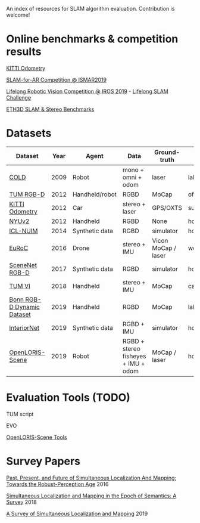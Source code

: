 An index of resources for SLAM algorithm evaluation. Contribution is welcome!

# Online benchmarks & competition results

[KITTI Odometry](http://www.cvlibs.net/datasets/kitti/eval_odometry.php)

[SLAM-for-AR Competition @ ISMAR2019](http://www.zjucvg.net/eval-vislam/ismar19-slam-competition/?from=singlemessage#competition-results-v-slam)

[Lifelong Robotic Vision Competition @ IROS 2019](https://lifelong-robotic-vision.github.io/competition/) - [Lifelong SLAM Challenge](https://lifelong-robotic-vision.github.io/competition/slam)

[ETH3D SLAM & Stereo Benchmarks](https://www.eth3d.net/)

# Datasets

| Dataset                                                  | Year | Agent              | Data                     | Ground-truth            | Scene                    | Scene changes                       |
|----------------------------------------------------------|------|----------------------|--------------------------|-------------------------|--------------------------|-------------------------------------|
| [COLD](https://www.nada.kth.se/cas/COLD/index.php)                                                     | 2009 |    Robot             |    mono + omni + odom    |    laser                |    lab                   |    illumination/objects                  |
|    [TUM RGB-D](https://vision.in.tum.de/data/datasets/rgbd-dataset)                                             | 2012 |    Handheld/robot    |    RGBD                  |    MoCap                  |    office/work shed     |    -                             |
|    [KITTI Odometry](http://www.cvlibs.net/datasets/kitti/eval_odometry.php)                                        | 2012 |    Car               |    stereo   + laser      |    GPS/OXTS             |    suburban/highway      |    moving objects                    |
|    [NYUv2](https://cs.nyu.edu/~silberman/datasets/nyu_depth_v2.html)                                                 | 2012 |    Handheld          |    RGBD                  |    None                 |    home/office           |    -                             |
|    [ICL-NUIM](https://www.doc.ic.ac.uk/~ahanda/VaFRIC/iclnuim.html)                                              | 2014 |    Synthetic data    |    RGBD                  |    simulator            |    home/office           |    -                             |
|    [EuRoC](https://projects.asl.ethz.ch/datasets/doku.php?id=kmavvisualinertialdatasets)                                                 | 2016 |    Drone             |    stereo + IMU          |    Vicon MoCap / laser    |    work shed             |    -                             |
|    [SceneNet RGB-D](https://robotvault.bitbucket.io/scenenet-rgbd.html)                                        | 2017 |    Synthetic data    |    RGBD                  |    simulator            |    home                  |                                     |
|    [TUM VI](https://vision.in.tum.de/data/datasets/visual-inertial-dataset)                                                | 2018 |    Handheld          |    stereo + IMU          |    MoCap                  |    campus  buildings     |    -                             |
|    [Bonn RGB-D   Dynamic Dataset](http://www.ipb.uni-bonn.de/data/rgbd-dynamic-dataset/)                          | 2019 |    Handheld          |    RGBD                  |    MoCap                  |    lab                   |    moving object                    |
|    [InteriorNet](https://interiornet.org/)                                           | 2019 |    Synthetic data    |    RGBD + IMU            |    simulator            |    home                  |    illumination/objects (simulation)     |
|    [OpenLORIS-Scene](https://lifelong-robotic-vision.github.io/dataset/scene)    | 2019 |    Robot             |    RGBD + stereo fisheyes + IMU + odom     |    MoCap / laser          |    home/office/cafe/supermarket    |    illumination/objects (real life)    |


# Evaluation Tools (TODO)

TUM script

EVO

[OpenLORIS-Scene Tools](https://github.com/lifelong-robotic-vision/openloris-scene-tools)

# Survey Papers

[Past, Present, and Future of Simultaneous Localization And Mapping: Towards the Robust-Perception Age](https://arxiv.org/abs/1606.05830) 2016

[Simultaneous Localization and Mapping in the Epoch of Semantics: A Survey](https://rd.springer.com/article/10.1007/s12555-018-0130-x) 2018

[A Survey of Simultaneous Localization and Mapping](https://arxiv.org/abs/1909.05214) 2019

